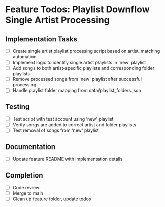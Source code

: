 # Feature Todos: Playlist Downflow Single Artist Processing

## Implementation Tasks
- [ ] Create single artist playlist processing script based on artist_matching automation
- [ ] Implement logic to identify single artist playlists in 'new' playlist
- [ ] Add songs to both artist-specific playlists and corresponding folder playlists
- [ ] Remove processed songs from 'new' playlist after successful processing
- [ ] Handle playlist folder mapping from data/playlist_folders.json

## Testing
- [ ] Test script with test account using 'new' playlist
- [ ] Verify songs are added to correct artist and folder playlists
- [ ] Test removal of songs from 'new' playlist

## Documentation
- [ ] Update feature README with implementation details

## Completion
- [ ] Code review
- [ ] Merge to main
- [ ] Clean up feature folder, update todos
